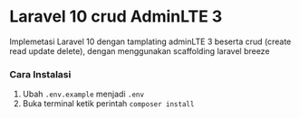 # Laravel 10 crud AdminLTE 3

Implemetasi Laravel 10 dengan tamplating adminLTE 3 beserta crud (create read update delete), dengan menggunakan scaffolding laravel breeze

### Cara Instalasi

1. Ubah `.env.example` menjadi `.env`
2. Buka terminal ketik perintah
   `composer install`
